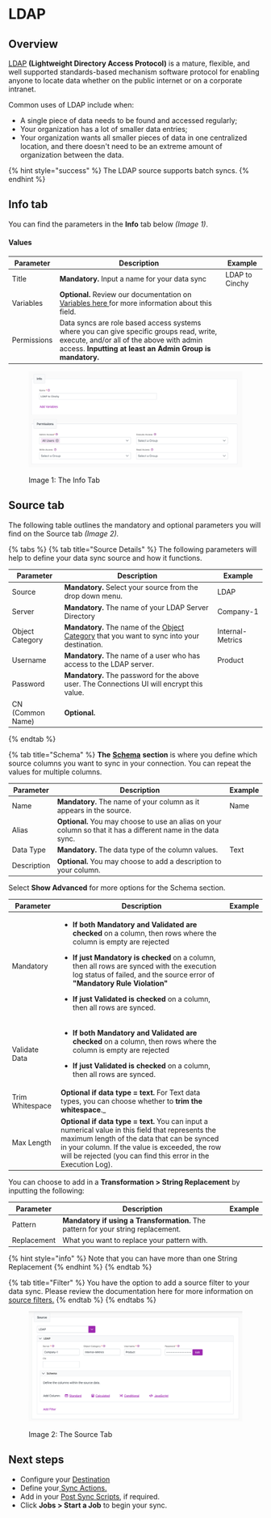 # LDAP

## Overview

[LDAP](https://www.techtarget.com/searchmobilecomputing/definition/LDAP) **(Lightweight Directory Access Protocol)** is a mature, flexible, and well supported standards-based mechanism software protocol for enabling anyone to locate data whether on the public internet or on a corporate intranet.

Common uses of LDAP include when:

* A single piece of data needs to be found and accessed regularly;
* Your organization has a lot of smaller data entries;
* Your organization wants all smaller pieces of data in one centralized location, and there doesn't need to be an extreme amount of organization between the data.

{% hint style="success" %}
The LDAP source supports batch syncs.
{% endhint %}

## Info tab

You can find the parameters in the **Info** tab below _(Image 1)_.

#### Values

| Parameter   | Description                                                                                                                                                                                      | Example        |
| ----------- | ------------------------------------------------------------------------------------------------------------------------------------------------------------------------------------------------ | -------------- |
| Title       | **Mandatory.** Input a name for your data sync                                                                                                                                                   | LDAP to Cinchy |
| Variables   | **Optional.** Review our documentation on [Variables here ](../building-data-syncs/advanced-settings/variables.md)for more information about this field.                                         |                |
| Permissions | Data syncs are role based access systems where you can give specific groups read, write, execute, and/or all of the above with admin access. **Inputting at least an Admin Group is mandatory.** |                |

<figure><img src="../../.gitbook/assets/image (716).png" alt=""><figcaption><p>Image 1: The Info Tab</p></figcaption></figure>

## Source tab

The following table outlines the mandatory and optional parameters you will find on the Source tab _(Image 2)._

{% tabs %}
{% tab title="Source Details" %}
The following parameters will help to define your data sync source and how it functions.

<table><thead><tr><th>Parameter</th><th width="289.66666666666663">Description</th><th>Example</th></tr></thead><tbody><tr><td>Source</td><td><strong>Mandatory.</strong> Select your source from the drop down menu.</td><td>LDAP</td></tr><tr><td>Server</td><td><strong>Mandatory.</strong> The name of your LDAP Server Directory</td><td>Company-1</td></tr><tr><td>Object Category</td><td><strong>Mandatory.</strong> The name of the <a href="http://www.selfadsi.org/ads-attributes/user-objectCategory.htm">Object Category</a> that you want to sync into your destination.</td><td>Internal-Metrics</td></tr><tr><td>Username</td><td><strong>Mandatory.</strong> The name of a user who has access to the LDAP server.</td><td>Product</td></tr><tr><td>Password</td><td><strong>Mandatory.</strong> The password for the above user. The Connections UI will encrypt this value.</td><td></td></tr><tr><td>CN (Common Name)</td><td><strong>Optional.</strong></td><td></td></tr></tbody></table>
{% endtab %}

{% tab title="Schema" %}
**The** [**Schema**](../building-data-syncs/columns-and-mappings/#2.-schema-columns) **section** is where you define which source columns you want to sync in your connection. You can repeat the values for multiple columns.

| Parameter   | Description                                                                                                   | Example |
| ----------- | ------------------------------------------------------------------------------------------------------------- | ------- |
| Name        | **Mandatory.** The name of your column as it appears in the source.                                           | Name    |
| Alias       | **Optional.** You may choose to use an alias on your column so that it has a different name in the data sync. |         |
| Data Type   | **Mandatory.** The data type of the column values.                                                            | Text    |
| Description | **Optional.** You may choose to add a description to your column.                                             |         |



Select **Show Advanced** for more options for the Schema section.

| Parameter       | Description                                                                                                                                                                                                                                                                                                                                                                                                                                                                           | Example |
| --------------- | ------------------------------------------------------------------------------------------------------------------------------------------------------------------------------------------------------------------------------------------------------------------------------------------------------------------------------------------------------------------------------------------------------------------------------------------------------------------------------------- | ------- |
| Mandatory       | <ul><li><strong>If both Mandatory and Validated</strong> <strong>are checked</strong> on a column, then rows where the column is empty are rejected</li></ul><ul><li><strong>If just Mandatory is checked</strong> on a column, then all rows are synced with the execution log status of failed, and the source error of <strong>"Mandatory Rule Violation"</strong></li></ul><ul><li><strong>If just Validated is checked</strong> on a column, then all rows are synced.</li></ul> |         |
| Validate Data   | <ul><li><strong>If both Mandatory and Validated</strong> <strong>are checked</strong> on a column, then rows where the column is empty are rejected</li></ul><ul><li><strong>If just Validated is checked</strong> on a column, then all rows are synced.</li></ul>                                                                                                                                                                                                                   |         |
| Trim Whitespace | **Optional if data type = text.**  For Text data types, you can choose whether to **trim the whitespace**._                                                                                                                                                                                                                                                                                                   |         |
| Max Length      | **Optional if data type = text.** You can input a numerical value in this field that represents the maximum length of the data that can be synced in your column. If the value is exceeded, the row will be rejected (you can find this error in the Execution Log).                                                                                                                                                                                                                  |         |

You can choose to add in a **Transformation > String Replacement** by inputting the following:

| Parameter   | Description                                                                                                                           | Example |
| ----------- | ------------------------------------------------------------------------------------------------------------------------------------- | ------- |
| Pattern     | **Mandatory if using a Transformation.** The pattern for your string replacement. |         |
| Replacement | What you want to replace your pattern with.                                                                                           |         |

{% hint style="info" %}
Note that you can have more than one String Replacement
{% endhint %}
{% endtab %}

{% tab title="Filter" %}
You have the option to add a source filter to your data sync. Please review the documentation here for more information on [source filters.](../building-data-syncs/advanced-settings/filters.md)
{% endtab %}
{% endtabs %}

<figure><img src="../../.gitbook/assets/image (711).png" alt=""><figcaption><p>Image 2: The Source Tab</p></figcaption></figure>

## Next steps

* Configure your [Destination](../supported-data-sync-destinations/)
* Define your[ ](../building-data-syncs/sync-actions.md)[Sync Actions.](../building-data-syncs/sync-actions.md)
* Add in your [Post Sync Scripts](../building-data-syncs/advanced-settings/post-sync-scripts.md), if required.
* Click **Jobs > Start a Job** to begin your sync.
